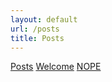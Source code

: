 ```yaml
---
layout: default
url: /posts
title: Posts
---
```


[Posts](/_posts)
[Welcome](/posts/2020-05-16-Welcome.md)
[NOPE](/posts/2020-05-16-nope.md)
